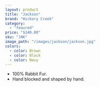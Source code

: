 ```yaml
---
layout: product
title: "Jackson"
brand: "Hickory Creek"
category: 
  - "feaured"
price: "$140.00"
sku: "JAK"
image_path: "/images/jackson/jackson.jpg"
colors:
  - color: Brown
  - color: Black
  - color: Navy
---
```


* 100% Rabbit Fur.
* Hand blocked and shaped by hand.